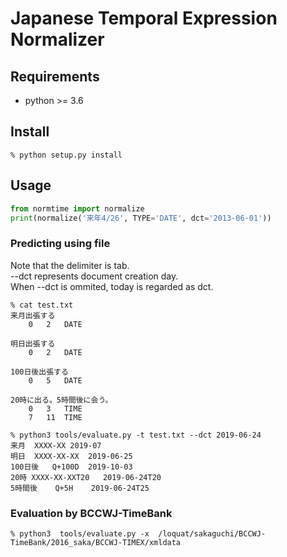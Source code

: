 # Japanese Temporal Expression Normalizer 

## Requirements  
 - python >= 3.6 

## Install 
```
% python setup.py install 
```

## Usage 

```Python
from normtime import normalize
print(normalize('来年4/26', TYPE='DATE', dct='2013-06-01'))
```

### Predicting using file

Note that the delimiter is tab.  
--dct represents document creation day.  
When --dct is ommited, today is regarded as dct.

```
% cat test.txt
来月出張する
	0	2	DATE

明日出張する
	0	2	DATE

100日後出張する
	0	5	DATE

20時に出る。5時間後に会う。
	0	3	TIME
	7	11	TIME

% python3 tools/evaluate.py -t test.txt --dct 2019-06-24
来月	XXXX-XX	2019-07
明日	XXXX-XX-XX	2019-06-25
100日後	Q+100D	2019-10-03
20時	XXXX-XX-XXT20	2019-06-24T20
5時間後	Q+5H	2019-06-24T25
```


### Evaluation by BCCWJ-TimeBank 

```
% python3  tools/evaluate.py -x  /loquat/sakaguchi/BCCWJ-TimeBank/2016_saka/BCCWJ-TIMEX/xmldata  
```
